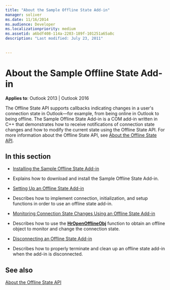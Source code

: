 ```yaml
---
title: "About the Sample Offline State Add-in"
manager: soliver
ms.date: 11/16/2014
ms.audience: Developer
ms.localizationpriority: medium
ms.assetid: a6bdf408-114a-2203-189f-101251a65a8c
description: "Last modified: July 23, 2011"
 
 
---
```


# About the Sample Offline State Add-in

  
  
**Applies to**: Outlook 2013 | Outlook 2016 
  
The Offline State API supports callbacks indicating changes in a user's connection state in Outlook—for example, from being online in Outlook to being offline. The Sample Offline State Add-in is a COM add-in written in C++ that demonstrates how to receive notifications of connection state changes and how to modify the current state using the Offline State API. For more information about the Offline State API, see [About the Offline State API](about-the-offline-state-api.md).
  
## In this section

- [Installing the Sample Offline State Add-in](installing-the-sample-offline-state-add-in.md)
    
- Explains how to download and install the Sample Offline State Add-in.
    
- [Setting Up an Offline State Add-in](setting-up-an-offline-state-add-in.md)
    
- Describes how to implement connection, initialization, and setup functions in order to use an offline state add-in.
    
- [Monitoring Connection State Changes Using an Offline State Add-in](monitoring-connection-state-changes-using-an-offline-state-add-in.md)
    
- Describes how to use the **[HrOpenOfflineObj](hropenofflineobj.md)** function to obtain an offline object to monitor and change the connection state. 
    
- [Disconnecting an Offline State Add-in](disconnecting-an-offline-state-add-in.md)
    
- Describes how to properly terminate and clean up an offline state add-in when the add-in is disconnected.
    
## See also



[About the Offline State API](about-the-offline-state-api.md)

